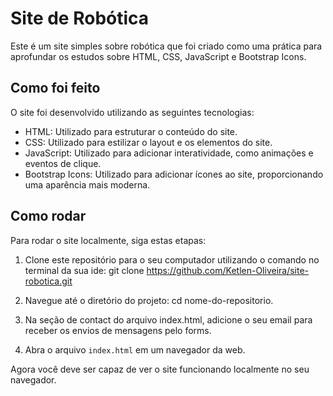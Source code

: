 # Site de Robótica

Este é um site simples sobre robótica que foi criado como uma prática para aprofundar os estudos sobre HTML, CSS, JavaScript e Bootstrap Icons.

## Como foi feito

O site foi desenvolvido utilizando as seguintes tecnologias:

- HTML: Utilizado para estruturar o conteúdo do site.
- CSS: Utilizado para estilizar o layout e os elementos do site.
- JavaScript: Utilizado para adicionar interatividade, como animações e eventos de clique.
- Bootstrap Icons: Utilizado para adicionar ícones ao site, proporcionando uma aparência mais moderna.

## Como rodar

Para rodar o site localmente, siga estas etapas:

1. Clone este repositório para o seu computador utilizando o comando no terminal da sua ide: git clone https://github.com/Ketlen-Oliveira/site-robotica.git
2. Navegue até o diretório do projeto: cd nome-do-repositorio.
3. Na seção de contact do arquivo index.html, adicione o seu email para receber os envios de mensagens pelo forms.

3. Abra o arquivo `index.html` em um navegador da web.

Agora você deve ser capaz de ver o site funcionando localmente no seu navegador.



